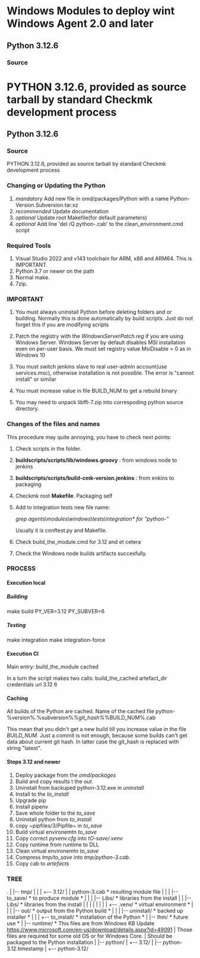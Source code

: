 # Windows Modules to deploy wint Windows Agent 2.0 and later

## Python 3.12.6

### Source

PYTHON 3.12.6, provided as source tarball by standard Checkmk development process
=======
## Python 3.12.6

### Source

PYTHON 3.12.6, provided as source tarball by standard Checkmk development process

### Changing or Updating the Python

1. _mandatory_   Add new file in omd/packages/Python with a name Python-Version.Subversion.tar.xz
2. _recommended_ Update documentation
3. _optional_    Update root Makefile(for default parameters)
4. _optional_    Add line 'del /Q python-<Version>.cab' to the clean_environment.cmd script

### Required Tools

1. Visual Studio 2022 and v143 toolchain for ARM, x86 and ARM64. This is IMPORTANT.
2. Python 3.7 or newer on the path
3. Normal make.
4. 7zip.

### IMPORTANT

1. You must always uninstall Python before deleting folders and or building.
Normally this is done automatically by build scripts. Just do not forget this
if you are modifying scripts

2. Patch the registry with the *WindowsServerPatch.reg* if you are using Windows Server.
Windows Server by default disables MSI installation even on per-user basis.
We must set registry value MsiDisable = 0 as in Windows 10

3. You must switch jenkins slave to real user-admin account(use services.msc), otherwise
installation is not possible. The error is "cannot install" or similar

4. You must increase value in file BUILD_NUM to get a rebuild binary

5. You may need to unpack libffi-7.zip into correspoding python source directory.

### Changes of the files and names

This procedure may quite annoying, you have to check next points:

1. Check scripts in the folder.
2. **buildscripts/scripts/lib/windows.groovy** : from windows node to jenkins
3. **buildscripts/scripts/build-cmk-version.jenkins** : from enkins to packaging
4. Checkmk root **Makefile**. Packaging self
5. Add to integration tests new file name:

   *grep agents\modules\windows\tests\integration\* for "python-"*

   Usually it is conftest.py and Makefile.

6. Check build_the_module.cmd for 3.12 and et cetera
7. Check the Windows node builds artifacts succesfully.

### PROCESS

#### Execution local

##### Building
make build PY_VER=3.12 PY_SUBVER=6

##### Testing
make integration
make integration-force


#### Execution CI

Main entry:
build_the_module cached

In a turn the script makes two calls:
build_the_cached artefact_dir credentials url 3.12 6

#### Caching

All builds of the Python are cached.
Name of the cached file
python-%version%.%subversion%_%git_hash%_%BUILD_NUM%.cab

This mean that you didn't get a new build till you increase value in the file *BUILD_NUM*.
Just a commit is not enough, because some builds can't get data about current git hash.
In latter case the git_hash is replaced with string "latest".


#### Steps 3.12 and newer

1. Deploy package from the *omd/packages*
2. Build  and copy results t the *out*.
3. Uninstall from backuped python-3.12.exe in *uninstall*
4. Install to the *to_install*
5. Upgrade pip
6. Install pipenv
7. Save whole folder to the *to_save*
8. Uninstall python from *to_install*
9. copy ~pipfiles/3/Pipfile~ in *to_save*
10. Build virtual environemtn *to_save*
11. Copy correct *pyvenv.cfg* into *tO-save/.venv*
12. Copy runtime from runtime to DLL
13. Clean virtual environemtn *to_save*
14. Compress *tmp/to_save* into *tmp/python-3.cab*.
15. Copy cab to *artefacts*

### TREE

.
|
|-- tmp/
|    |
|    +-- 3.12/
|           |   python-3.cab  * resulting module file
|           |
|           |-- to_save/		* to produce module *
|           |
|           |-- Libs/           * libraries from the install
|           |    |-- Libs/      * libraries from the install
|           |    |
|           |    |
|           |    +-- .venv/	    * virtual environment *
|           |
|           |-- out/		    * output from the Python build *
|           |
|           |-- uninstall/	    * backed up installer *
|           |
|           +-- to_install/	    * installation of the Python *
|
|-- lhm/                * future use *
|
|-- runtime/            * This files are from Windows KB Update https://www.microsoft.com/en-us/download/details.aspx?id=49091
|                         Those files are required for some old OS or for Windows Core.
|                         Should be packaged to the Python installation
|
|-- python/
     |
     +-- 3.12/
             |
             |-- python-3.12.timestamp
             |
             +-- python-3.12/
